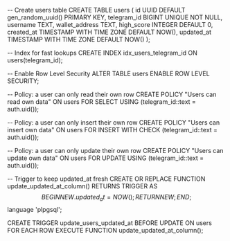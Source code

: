 -- Create users table
CREATE TABLE users (
  id UUID DEFAULT gen_random_uuid() PRIMARY KEY,
  telegram_id BIGINT UNIQUE NOT NULL,
  username TEXT,
  wallet_address TEXT,
  high_score INTEGER DEFAULT 0,
  created_at TIMESTAMP WITH TIME ZONE DEFAULT NOW(),
  updated_at TIMESTAMP WITH TIME ZONE DEFAULT NOW()
);

-- Index for fast lookups
CREATE INDEX idx_users_telegram_id ON users(telegram_id);

-- Enable Row Level Security
ALTER TABLE users ENABLE ROW LEVEL SECURITY;

-- Policy: a user can only read their own row
CREATE POLICY "Users can read own data" ON users
  FOR SELECT USING (telegram_id::text = auth.uid());

-- Policy: a user can only insert their own row
CREATE POLICY "Users can insert own data" ON users
  FOR INSERT WITH CHECK (telegram_id::text = auth.uid());

-- Policy: a user can only update their own row
CREATE POLICY "Users can update own data" ON users
  FOR UPDATE USING (telegram_id::text = auth.uid());

-- Trigger to keep updated_at fresh
CREATE OR REPLACE FUNCTION update_updated_at_column()
RETURNS TRIGGER AS $$
BEGIN
  NEW.updated_at = NOW();
  RETURN NEW;
END;
$$ language 'plpgsql';

CREATE TRIGGER update_users_updated_at
BEFORE UPDATE ON users
FOR EACH ROW EXECUTE FUNCTION update_updated_at_column();
